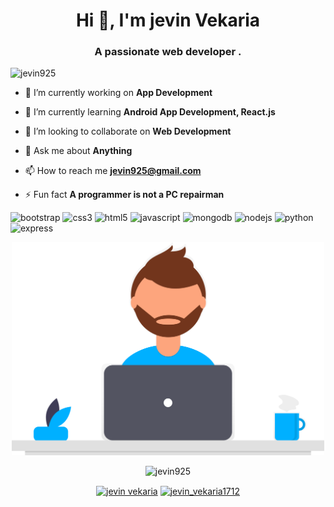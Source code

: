 <h1 align="center">Hi 👋, I'm jevin Vekaria</h1>
<h3 align="center">A passionate web developer .</h3>

<p align="left"> <img src="https://komarev.com/ghpvc/?username=jevin925" alt="jevin925" /> </p>
 


- 🔭 I’m currently working on **App Development**

- 🌱 I’m currently learning **Android App Development, React.js**

- 👯 I’m looking to collaborate on **Web Development**

- 💬 Ask me about **Anything**

- 📫 How to reach me **jevin925@gmail.com**

- ⚡ Fun fact **A programmer is not a PC repairman**


<p align="left">
  
  <img src="https://devicons.github.io/devicon/devicon.git/icons/bootstrap/bootstrap-plain.svg" alt="bootstrap" width="20" height="20"/>
  <img src="https://devicons.github.io/devicon/devicon.git/icons/css3/css3-original-wordmark.svg" alt="css3" width="20" height="20"/>
  <img src="https://devicons.github.io/devicon/devicon.git/icons/html5/html5-original-wordmark.svg" alt="html5" width="20" height="20"/>
  <img src="https://devicons.github.io/devicon/devicon.git/icons/javascript/javascript-original.svg" alt="javascript" width="20" height="20"/> 
  <img src="https://devicons.github.io/devicon/devicon.git/icons/mongodb/mongodb-original-wordmark.svg" alt="mongodb" width="20" height="20"/>
  <img src="https://devicons.github.io/devicon/devicon.git/icons/nodejs/nodejs-original-wordmark.svg" alt="nodejs" width="25" height="25"/>
  <img src="https://devicons.github.io/devicon/devicon.git/icons/python/python-original-wordmark.svg" alt="python" width="25" height="25"/>
  <img src="https://devicons.github.io/devicon/devicon.git/icons/express/express-original-wordmark.svg" alt="express" width="25" height="25"/></p>
  

 <p align="center">
    <img src="https://github.com/jevin925/jevin925/blob/master/undraw_Designer_by46.svg" width="500">
</p>
 
  
<div>
<p align="center" padding-top="20px"><img src="https://github-readme-stats.vercel.app/api?username=jevin925&show_icons=true" alt="jevin925" /> </p>
</div>





<p align="center">
<a href="https://www.linkedin.com/in/jevin-vekaria-04a7361a3/" target="blank"><img align="center" src="https://cdn.jsdelivr.net/npm/simple-icons@3.0.1/icons/linkedin.svg" alt="jevin vekaria" height="20" width="20" /></a>
<a href="https://instagram.com/jevin_vekaria1712" target="blank"><img align="center" src="https://cdn.jsdelivr.net/npm/simple-icons@3.0.1/icons/instagram.svg" alt="jevin_vekaria1712" height="20" width="20" /></a>
</p>
